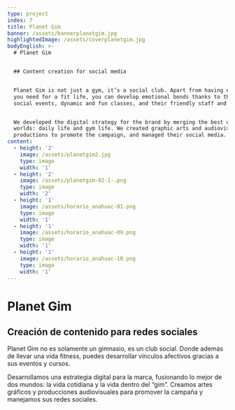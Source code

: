 ```yaml
---
type: project
index: 7
title: Planet Gim
banner: /assets/bannerplanetgim.jpg
highlightedImage: /assets/coverplanetgim.jpg
bodyEnglish: >-
  # Planet Gim


  ## Content creation for social media


  Planet Gim is not just a gym, it’s a social club. Apart from having everything
  you need for a fit life, you can develop emotional bonds thanks to their known
  social events, dynamic and fun classes, and their friendly staff and members.


  We developed the digital strategy for the brand by merging the best of both
  worlds: daily life and gym life. We created graphic arts and audiovisual
  productions to promote the campaign, and managed their social media.
content:
  - height: '2'
    image: /assets/planetgim2.jpg
    type: image
    width: '1'
  - height: '2'
    image: /assets/planetgim-02-1-.png
    type: image
    width: '2'
  - height: '1'
    image: /assets/horario_anahuac-01.png
    type: image
    width: '1'
  - height: '1'
    image: /assets/horario_anahuac-09.png
    type: image
    width: '1'
  - height: '1'
    image: /assets/horario_anahuac-10.png
    type: image
    width: '1'
---
```

# Planet Gim

## Creación de contenido para redes sociales

Planet Gim no es solamente un gimnasio, es un club social. Donde además de llevar una vida fitness, puedes desarrollar vínculos afectivos gracias a sus eventos y cursos.

Desarrollamos una estrategia digital para la marca, fusionando lo mejor de dos mundos: la vida cotidiana y la vida dentro del “gim”. Creamos artes gráficos y producciones audiovisuales para promover la campaña y manejamos sus redes sociales.
